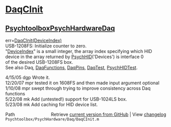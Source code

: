 # [DaqCInit](DaqCInit)
## [Psychtoolbox](Psychtoolbox)[PsychHardware](PsychHardware)[Daq](Daq)

err=[DaqCInit](DaqCInit)[(DeviceIndex)]((DeviceIndex))  
USB-1208FS: Initialize counter to zero.  
"[DeviceIndex](DeviceIndex)" is a small integer, the array index specifying which HID  
        device in the array returned by [PsychHID](PsychHID)('Devices') is interface 0  
        of the desired USB-1208FS box.  
See also Daq, [DaqFunctions](DaqFunctions), [DaqPins](DaqPins), [DaqTest](DaqTest), [PsychHIDTest](PsychHIDTest).  
  
4/15/05 dgp Wrote it.  
12/20/07  mpr   tested it on 1608FS and then made input argument optional  
1/10/08   mpr   swept through trying to improve consistency across Daq  
                    functions  
5/22/08   mk  Add (untested!) support for USB-1024LS box.   
5/23/08   mk  Add caching for HID device list.   




<div class="code_header" style="text-align:right;">
  <span style="float:left;">Path&nbsp;&nbsp;</span> <span class="counter">Retrieve <a href=
  "https://raw.github.com/Psychtoolbox-3/Psychtoolbox-3/beta/Psychtoolbox/PsychHardware/Daq/DaqCInit.m">current version from GitHub</a> | View <a href=
  "https://github.com/Psychtoolbox-3/Psychtoolbox-3/commits/beta/Psychtoolbox/PsychHardware/Daq/DaqCInit.m">changelog</a></span>
</div>
<div class="code">
  <code>Psychtoolbox/PsychHardware/Daq/DaqCInit.m</code>
</div>

